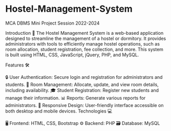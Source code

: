 # Hostel-Management-System
MCA DBMS Mini Project Session 2022-2024

Introduction 🏫
The Hostel Management System is a web-based application designed to streamline the management of a hostel or dormitory. It provides administrators with tools to efficiently manage hostel operations, such as room allocation, student registration, fee collection, and more. This system is built using HTML, CSS, JavaScript, jQuery, PHP, and MySQL.

Features 🛠️

🔒 User Authentication: Secure login and registration for administrators and students.
🏢 Room Management: Allocate, update, and view room details, including availability.
🎓 Student Registration: Register new students and manage their information.
📊 Reports: Generate various reports for administrators.
📱 Responsive Design: User-friendly interface accessible on both desktop and mobile devices.
Technologies 💻

🖥️ Frontend: HTML, CSS, Bootstrap
⚙️ Backend: PHP
🗃️ Database: MySQL
